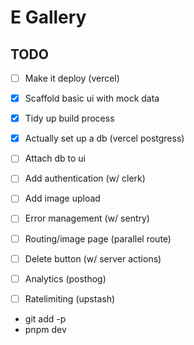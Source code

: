 # E Gallery


## TODO

- [ ] Make it deploy (vercel)
- [X] Scaffold basic ui with mock data
- [X] Tidy up build process
- [x] Actually set up a db (vercel postgress)
- [ ] Attach db to ui
- [ ] Add authentication (w/ clerk)
- [ ] Add image upload
- [ ] Error management (w/ sentry)
- [ ] Routing/image page (parallel route)
- [ ] Delete button (w/ server actions)
- [ ] Analytics (posthog)
- [ ] Ratelimiting (upstash)





- git add -p
- pnpm dev